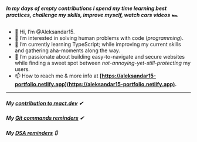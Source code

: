 




##### In my days of empty contributions I spend my time learning best practices, challenge my skills, improve myself, watch cars videos 🏎

- 👋 Hi, I’m @Aleksandar15.
- 👀 I’m interested in solving human problems with code (*programming*).
- 🌱 I’m currently learning TypeScript; while improving my current skills and gathering aha-moments along the way.
- 🎯 I’m passionate about building easy-to-navigate and secure websites while finding a sweet spot between *not-annoying-yet-still-protecting* my users.
- 📫 How to reach me & more info at **[https://aleksandar15-portfolio.netlify.app](https://aleksandar15-portfolio.netlify.app).**

<!---
Aleksandar15/Aleksandar15 is a ✨ special ✨ repository because its `README.md` (this file) appears on your GitHub profile.
You can click the Preview link to take a look at your changes.
--->


---
##### My <a href="https://github.com/reactjs/react.dev/pull/5886">contribution to react.dev</a> ✔
##### My <a href=https://github.com/Aleksandar15/GiT-reminds-commands>Git commands reminders</a> ✔
##### My <a href=https://github.com/Aleksandar15/GiT-reminds-commands>DSA reminders</a> 🔃
